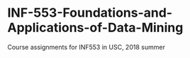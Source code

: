 # INF-553-Foundations-and-Applications-of-Data-Mining
Course assignments for INF553 in USC, 2018 summer
